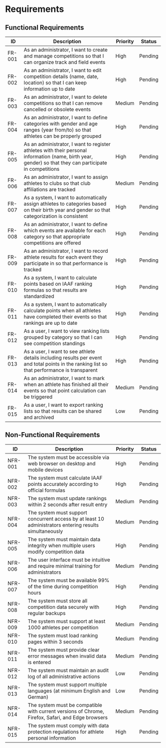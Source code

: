 # Requirements

## Functional Requirements

| ID     | Description                                                                                                                                              | Priority | Status  |
|--------|----------------------------------------------------------------------------------------------------------------------------------------------------------|----------|---------|
| FR-001 | As an administrator, I want to create and manage competitions so that I can organize track and field events                                              | High     | Pending |
| FR-002 | As an administrator, I want to edit competition details (name, date, location) so that I can keep information up to date                                 | High     | Pending |
| FR-003 | As an administrator, I want to delete competitions so that I can remove cancelled or obsolete events                                                     | Medium   | Pending |
| FR-004 | As an administrator, I want to define categories with gender and age ranges (year from/to) so that athletes can be properly grouped                      | High     | Pending |
| FR-005 | As an administrator, I want to register athletes with their personal information (name, birth year, gender) so that they can participate in competitions | High     | Pending |
| FR-006 | As an administrator, I want to assign athletes to clubs so that club affiliations are tracked                                                            | Medium   | Pending |
| FR-007 | As a system, I want to automatically assign athletes to categories based on their birth year and gender so that categorization is consistent             | High     | Pending |
| FR-008 | As an administrator, I want to define which events are available for each category so that appropriate competitions are offered                          | High     | Pending |
| FR-009 | As an administrator, I want to record athlete results for each event they participate in so that performance is tracked                                  | High     | Pending |
| FR-010 | As a system, I want to calculate points based on IAAF ranking formulas so that results are standardized                                                  | High     | Pending |
| FR-011 | As a system, I want to automatically calculate points when all athletes have completed their events so that rankings are up to date                      | High     | Pending |
| FR-012 | As a user, I want to view ranking lists grouped by category so that I can see competition standings                                                      | High     | Pending |
| FR-013 | As a user, I want to see athlete details including results per event and total points in the ranking list so that performance is transparent             | High     | Pending |
| FR-014 | As an administrator, I want to mark when an athlete has finished all their events so that point calculation can be triggered                             | Medium   | Pending |
| FR-015 | As a user, I want to export ranking lists so that results can be shared and archived                                                                     | Low      | Pending |

## Non-Functional Requirements

| ID      | Description                                                                                             | Priority | Status  |
|---------|---------------------------------------------------------------------------------------------------------|----------|---------|
| NFR-001 | The system must be accessible via web browser on desktop and mobile devices                             | High     | Pending |
| NFR-002 | The system must calculate IAAF points accurately according to official formulas                         | High     | Pending |
| NFR-003 | The system must update rankings within 2 seconds after result entry                                     | Medium   | Pending |
| NFR-004 | The system must support concurrent access by at least 10 administrators entering results simultaneously | Medium   | Pending |
| NFR-005 | The system must maintain data integrity when multiple users modify competition data                     | High     | Pending |
| NFR-006 | The user interface must be intuitive and require minimal training for administrators                    | Medium   | Pending |
| NFR-007 | The system must be available 99% of the time during competition hours                                   | High     | Pending |
| NFR-008 | The system must store all competition data securely with regular backups                                | High     | Pending |
| NFR-009 | The system must support at least 1000 athletes per competition                                          | Medium   | Pending |
| NFR-010 | The system must load ranking pages within 3 seconds                                                     | Medium   | Pending |
| NFR-011 | The system must provide clear error messages when invalid data is entered                               | Medium   | Pending |
| NFR-012 | The system must maintain an audit log of all administrative actions                                     | Low      | Pending |
| NFR-013 | The system must support multiple languages (at minimum English and German)                              | Low      | Pending |
| NFR-014 | The system must be compatible with current versions of Chrome, Firefox, Safari, and Edge browsers       | Medium   | Pending |
| NFR-015 | The system must comply with data protection regulations for athlete personal information                | High     | Pending |